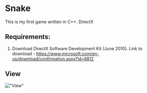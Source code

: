 # Snake
This is my first game written in С++. DirectX

## Requirements:
1) Download DirectX Software Development Kit (June 2010).
Link to download - https://www.microsoft.com/en-us/download/confirmation.aspx?id=6812

## View

!["View"](https://cdn.discordapp.com/attachments/498189410970501151/598055962212958210/unknown.png)
